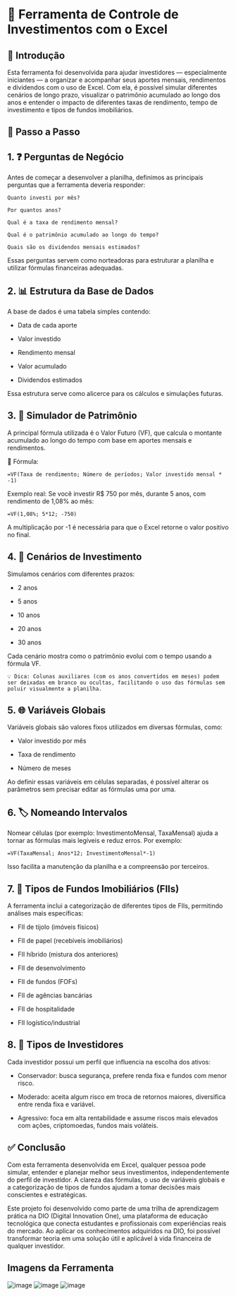 
# 💸 Ferramenta de Controle de Investimentos com o Excel

## 📘 Introdução
Esta ferramenta foi desenvolvida para ajudar investidores — especialmente iniciantes — a organizar e acompanhar seus aportes mensais, rendimentos e dividendos com o uso de Excel. Com ela, é possível simular diferentes cenários de longo prazo, visualizar o patrimônio acumulado ao longo dos anos e entender o impacto de diferentes taxas de rendimento, tempo de investimento e tipos de fundos imobiliários. 

## 🧭 Passo a Passo

## 1. ❓ Perguntas de Negócio
Antes de começar a desenvolver a planilha, definimos as principais perguntas que a ferramenta deveria responder:

    Quanto investi por mês?

    Por quantos anos?

    Qual é a taxa de rendimento mensal?

    Qual é o patrimônio acumulado ao longo do tempo?

    Quais são os dividendos mensais estimados?

Essas perguntas servem como norteadoras para estruturar a planilha e utilizar fórmulas financeiras adequadas.

## 2. 📊 Estrutura da Base de Dados
A base de dados é uma tabela simples contendo:

- Data de cada aporte

- Valor investido

- Rendimento mensal

- Valor acumulado

- Dividendos estimados

Essa estrutura serve como alicerce para os cálculos e simulações futuras.

## 3. 🧮 Simulador de Patrimônio
A principal fórmula utilizada é o Valor Futuro (VF), que calcula o montante acumulado ao longo do tempo com base em aportes mensais e rendimentos.

📌 Fórmula:

    =VF(Taxa de rendimento; Número de períodos; Valor investido mensal * -1)

Exemplo real:
Se você investir R$ 750 por mês, durante 5 anos, com rendimento de 1,08% ao mês:

    =VF(1,08%; 5*12; -750)

A multiplicação por -1 é necessária para que o Excel retorne o valor positivo no final.

## 4. 🔮 Cenários de Investimento
Simulamos cenários com diferentes prazos:

- 2 anos

- 5 anos

- 10 anos

- 20 anos

- 30 anos

Cada cenário mostra como o patrimônio evolui com o tempo usando a fórmula VF.

    💡 Dica: Colunas auxiliares (com os anos convertidos em meses) podem ser deixadas em branco ou ocultas, facilitando o uso das fórmulas sem poluir visualmente a planilha.

## 5. 🌐 Variáveis Globais
Variáveis globais são valores fixos utilizados em diversas fórmulas, como:

- Valor investido por mês

- Taxa de rendimento

- Número de meses

Ao definir essas variáveis em células separadas, é possível alterar os parâmetros sem precisar editar as fórmulas uma por uma.

## 6. 🏷️ Nomeando Intervalos
Nomear células (por exemplo: InvestimentoMensal, TaxaMensal) ajuda a tornar as fórmulas mais legíveis e reduz erros. Por exemplo:

    =VF(TaxaMensal; Anos*12; InvestimentoMensal*-1)

Isso facilita a manutenção da planilha e a compreensão por terceiros.

## 7. 🏢 Tipos de Fundos Imobiliários (FIIs)
A ferramenta inclui a categorização de diferentes tipos de FIIs, permitindo análises mais específicas:

- FII de tijolo (imóveis físicos)

- FII de papel (recebíveis imobiliários)

- FII híbrido (mistura dos anteriores)

- FII de desenvolvimento

- FII de fundos (FOFs)

- FII de agências bancárias

- FII de hospitalidade

- FII logístico/industrial

## 8. 🧠 Tipos de Investidores
Cada investidor possui um perfil que influencia na escolha dos ativos:

- Conservador: busca segurança, prefere renda fixa e fundos com menor risco.

- Moderado: aceita algum risco em troca de retornos maiores, diversifica entre renda fixa e variável.

- Agressivo: foca em alta rentabilidade e assume riscos mais elevados com ações, criptomoedas, fundos mais voláteis.

## ✅ Conclusão
Com esta ferramenta desenvolvida em Excel, qualquer pessoa pode simular, entender e planejar melhor seus investimentos, independentemente do perfil de investidor. A clareza das fórmulas, o uso de variáveis globais e a categorização de tipos de fundos ajudam a tomar decisões mais conscientes e estratégicas.

Este projeto foi desenvolvido como parte de uma trilha de aprendizagem prática na DIO (Digital Innovation One), uma plataforma de educação tecnológica que conecta estudantes e profissionais com experiências reais do mercado. Ao aplicar os conhecimentos adquiridos na DIO, foi possível transformar teoria em uma solução útil e aplicável à vida financeira de qualquer investidor.

## Imagens da Ferramenta 

![image](https://github.com/user-attachments/assets/77be6c0d-d03a-477f-b626-360901f62aa7)
![image](https://github.com/user-attachments/assets/b30ac954-3986-4e26-b17b-4c675ca16e22)
![image](https://github.com/user-attachments/assets/d12cd22a-398a-49ae-98a5-d0a307baf794)
